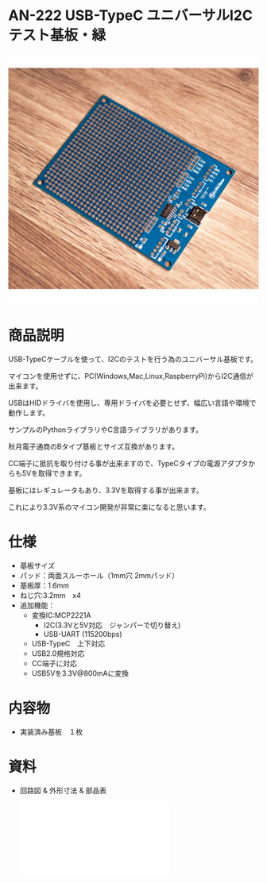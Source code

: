 # AN-222 USB-TypeC ユニバーサルI2Cテスト基板・緑 

![商品画像](./img/1024x1024/DSC_3233.png)

# 商品説明

USB-TypeCケーブルを使って、I2Cのテストを行う為のユニバーサル基板です。

マイコンを使用せずに、PC(Windows,Mac,Linux,RaspberryPi)からI2C通信が出来ます。

USBはHIDドライバを使用し、専用ドライバを必要とせず、幅広い言語や環境で動作します。

サンプルのPythonライブラリやC言語ライブラリがあります。

秋月電子通商のBタイプ基板とサイズ互換があります。

CC端子に抵抗を取り付ける事が出来ますので、TypeCタイプの電源アダプタからも5Vを取得できます。

基板にはレギュレータもあり、3.3Vを取得する事が出来ます。

これにより3.3V系のマイコン開発が非常に楽になると思います。

# 仕様

- 基板サイズ
- パッド：両面スルーホール（1mm穴 2mmパッド）
- 基板厚：1.6mm
- ねじ穴:3.2mm　x4
- 追加機能：
   - 変換IC:MCP2221A
      - I2C(3.3Vと5V対応　ジャンパーで切り替え)
      - USB-UART (115200bps)
   - USB-TypeC　上下対応
   - USB2.0規格対応
   - CC端子に対応
   - USB5Vを3.3V@800mAに変換

# 内容物

- 実装済み基板　１枚

# 資料

 - 回路図 & 外形寸法 & 部品表

    ![資料](./AN-222.pdf)

